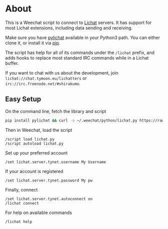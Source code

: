 # About
This is a Weechat script to connect to [Lichat](https://shirakumo.github.io/lichat) servers. It has support for most Lichat extensions, including data sending and receiving.

Make sure you have [pylichat](https://github.com/shirakumo/py-lichat) available in your Python3 path. You can either clone it, or install it via [pip](https://pypi.org/project/pylichat/).

The script has help for all of its commands under the `/lichat` prefix, and adds hooks to replace most standard IRC commands while in a Lichat buffer.

If you want to chat with us about the development, join `lichat://chat.tymoon.eu/lichatters` or `irc://irc.freenode.net/#shirakumo`.

## Easy Setup
On the command line, fetch the library and script
```bash
pip install pylichat && curl -o ~/.weechat/python/lichat.py https://raw.githubusercontent.com/shirakumo/weelichat/lichat.py
```
Then in Weechat, load the script
```
/script load lichat.py
/script autoload lichat.py
```
Set up your preferred account
```
/set lichat.server.tynet.username My Username
```
If your account is registered
```
/set lichat.server.tynet.password My pw
```
Finally, connect
```
/set lichat.server.tynet.autoconnect on
/lichat connect
```
For help on available commands
```
/lichat help
```
